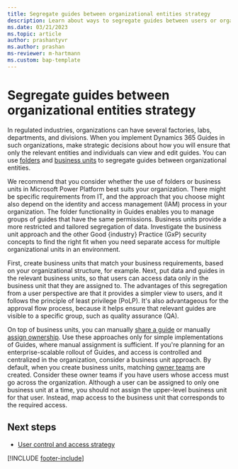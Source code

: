 ```yaml
---
title: Segregate guides between organizational entities strategy
description: Learn about ways to segregate guides between users or organizational groups.
ms.date: 03/21/2023
ms.topic: article
author: prashantyvr
ms.author: prashan
ms-reviewer: m-hartmann
ms.custom: bap-template
---
```


# Segregate guides between organizational entities strategy

In regulated industries, organizations can have several factories, labs, departments, and divisions. When you implement Dynamics 365 Guides in such organizations, make strategic decisions about how you will ensure that only the relevant entities and individuals can view and edit guides. You can use [folders](../admin-create-folders.md) and [business units](/power-platform/admin/create-edit-business-units) to segregate guides between organizational entities.

We recommend that you consider whether the use of folders or business units in Microsoft Power Platform best suits your organization. There might be specific requirements from IT, and the approach that you choose might also depend on the identity and access management (IAM) process in your organization. The folder functionality in Guides enables you to manage groups of guides that have the same permissions. Business units provide a more restricted and tailored segregation of data. Investigate the business unit approach and the other Good \{industry\} Practice (GxP) security concepts to find the right fit when you need separate access for multiple organizational units in an environment.

First, create business units that match your business requirements, based on your organizational structure, for example. Next, put data and guides in the relevant business units, so that users can access data only in the business unit that they are assigned to. The advantages of this segregation from a user perspective are that it provides a simpler view to users, and it follows the principle of least privilege (PoLP). It's also advantageous for the approval flow process, because it helps ensure that relevant guides are visible to a specific group, such as quality assurance (QA).

On top of business units, you can manually [share a guide](../admin-share-guide.md) or manually [assign ownership](../admin-access-assign.md). Use these approaches only for simple implementations of Guides, where manual assignment is sufficient. If you're planning for an enterprise-scalable rollout of Guides, and access is controlled and centralized in the organization, consider a business unit approach. By default, when you create business units, matching [owner teams](/power-apps/developer/data-platform/use-access-teams-owner-teams-collaborate-share-information) are created. Consider these owner teams if you have users whose access must go across the organization. Although a user can be assigned to only one business unit at a time, you should not assign the upper-level business unit for that user. Instead, map access to the business unit that corresponds to the required access.

## Next steps

- [User control and access strategy](strategy-for-user-control-and-access.md)

[!INCLUDE [footer-include](../../includes/footer-banner.md)]
